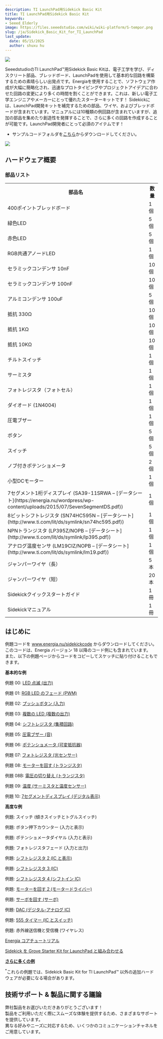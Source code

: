```yaml
---
description: TI LaunchPad用Sidekick Basic Kit
title: TI LaunchPad用Sidekick Basic Kit
keywords:
- Seeed_Elderly
image: https://files.seeedstudio.com/wiki/wiki-platform/S-tempor.png
slug: /ja/Sidekick_Basic_Kit_for_TI_LaunchPad
last_update:
  date: 05/15/2025
  author: shuxu hu
---
```



![](https://files.seeedstudio.com/wiki/Sidekick_Basic_Kit_for_TI_LaunchPad/img/Sidekick_Basic_Kit_for_TI_LaunchPad_product_view_1200_s.jpg)

SeeedstudioのTI LaunchPad™用Sidekick Basic Kitは、電子工学を学び、ディスクリート部品、ブレッドボード、LaunchPadを使用して基本的な回路を構築するための素晴らしい出発点です。Energiaを使用することで、ソフトウェア作成が大幅に簡略化され、迅速なプロトタイピングやプロジェクトアイデアに合わせた回路の変更により多くの時間を割くことができます。これは、新しい電子工学エンジニアやメーカーにとって優れたスターターキットです！
Sidekickには、LaunchPad開発キットを補完するための部品、ワイヤ、およびブレッドボードが含まれています。マニュアルには10種類の例回路が含まれていますが、追加の部品を集めたり創造性を発揮することで、さらに多くの回路を作成することが可能です。LaunchPad開発者にとって必須のアイテムです！

*   サンプルコードフォルダを[こちら](http://www.energia.nu/sidekickcode)からダウンロードしてください。

[![](https://files.seeedstudio.com/wiki/Seeed-WiKi/docs/images/300px-Get_One_Now_Banner-ragular.png)](https://www.seeedstudio.com/Sidekick-Basic-Kit-for-TI-LaunchPad-p-2571.html)

##  ハードウェア概要

###  **部品リスト**

<table>
<tr>
<th>部品名</th>
<th>数量</th>
</tr>
<tr>
<td>400ポイントブレッドボード</td>
<td>1個</td>
</tr>
<tr>
<td>緑色LED</td>
<td>5個</td>
</tr>
<tr>
<td>赤色LED</td>
<td>5個</td>
</tr>
<tr>
<td>RGB共通アノードLED</td>
<td>1個</td>
</tr>
<tr>
<td>セラミックコンデンサ 10nF</td>
<td>10個</td>
</tr>
<tr>
<td>セラミックコンデンサ 100nF</td>
<td>10個</td>
</tr>
<tr>
<td>アルミコンデンサ 100uF</td>
<td>5個</td>
</tr>
<tr>
<td>抵抗 330Ω</td>
<td>10個</td>
</tr>
<tr>
<td>抵抗 1KΩ</td>
<td>10個</td>
</tr>
<tr>
<td>抵抗 10KΩ</td>
<td>10個</td>
</tr>
<tr>
<td>チルトスイッチ</td>
<td>1個</td>
</tr>
<tr>
<td>サーミスタ</td>
<td>1個</td>
</tr>
<tr>
<td>フォトレジスタ（フォトセル）</td>
<td>1個</td>
</tr>
<tr>
<td>ダイオード (1N4004)</td>
<td>1個</td>
</tr>
<tr>
<td>圧電ブザー</td>
<td>1個</td>
</tr>
<tr>
<td>ボタン</td>
<td>5個</td>
</tr>
<tr>
<td>スイッチ</td>
<td>5個</td>
</tr>
<tr>
<td>ノブ付きポテンショメータ</td>
<td>2個</td>
</tr>
<tr>
<td>小型DCモーター</td>
<td>1個</td>
</tr>
<tr>
<td>7セグメント1桁ディスプレイ (SA39-11SRWA – [データシート](https://energia.nu/wordpress/wp-content/uploads/2015/07/SevenSegmentDS.pdf))</td>
<td>1個</td>
</tr>
<tr>
<td>8ビットシフトレジスタ (SN74HC595N – [データシート](http://www.ti.com/lit/ds/symlink/sn74hc595.pdf))</td>
<td>1個</td>
</tr>
<tr>
<td>NPNトランジスタ (LP395Z/NOPB – [データシート](http://www.ti.com/lit/ds/symlink/lp395.pdf))</td>
<td>1個</td>
</tr>
<tr>
<td>アナログ温度センサ (LM19CIZ/NOPB – [データシート](http://www.ti.com/lit/ds/symlink/lm19.pdf))</td>
<td>1個</td>
</tr>
<tr>
<td>ジャンパーワイヤ（長）</td>
<td>5本</td>
</tr>
<tr>
<td>ジャンパーワイヤ（短）</td>
<td>20本</td>
</tr>
<tr>
<td>Sidekickクイックスタートガイド</td>
<td>1冊</td>
</tr>
<tr>
<td>Sidekickマニュアル</td>
<td>1冊</td>
</tr>
</table>

## はじめに

例題コードを www.energia.nu/sidekickcode からダウンロードしてください。  
このコードは、Energia バージョン 18 以降のコード例にも含まれています。  
また、以下の例題ページからコードをコピーしてスケッチに貼り付けることもできます。

**基本的な例**

例題 00: [LED 点滅 (出力)](https://energia.nu/guide/sidekick/sidekick_blink/)

例題 01: [RGB LED のフェード (PWM)](https://energia.nu/guide/sidekick/sidekick_fadergbled/)

例題 02: [プッシュボタン (入力)](https://energia.nu/guide/sidekick/sidekick_pushbutton/)

例題 03: [複数の LED (複数の出力)](https://energia.nu/guide/sidekick/sidekick_blinkmultiple/)

例題 04: [シフトレジスタ (集積回路)](https://energia.nu/guide/sidekick/sidekick_shiftregister/)

例題 05: [圧電ブザー (音)](https://energia.nu/guide/sidekick/sidekick_piezobuzzer/)

例題 06: [ポテンショメータ (可変抵抗器)](https://energia.nu/guide/sidekick/sidekick_potentiometer/)

例題 07: [フォトレジスタ (光センサー)](https://energia.nu/guide/sidekick/sidekick_photoresistor/)

例題 08: [モーターを回す (トランジスタ)](https://energia.nu/guide/sidekick/sidekick_spinmotor/)

例題 08B: [電圧の切り替え (トランジスタ)](https://energia.nu/guide/sidekick/sidekick_switchvoltage/)

例題 09: [温度 (サーミスタと温度センサー)](https://energia.nu/guide/sidekick/sidekick_temperature/)

例題 10: [7セグメントディスプレイ (デジタル表示)](https://energia.nu/guide/sidekick/sidekick_sevensegmentdisplay/)

**高度な例**

例題: スイッチ (傾きスイッチとトグルスイッチ)

例題: ボタン押下カウンター (入力と表示)

例題: ポテンショメータダイヤル (入力と表示)

例題: フォトレジスタフェード (入力と出力)

例題: [シフトレジスタ 2 (IC と表示)](https://energia.nu/guide/sidekick/sidekick_shiftregister2/)

例題: [シフトレジスタ 3 (IC)](https://energia.nu/guide/sidekick/sidekick_shiftregister3/)

例題: [シフトレジスタ 4 (シフトイン IC)](https://energia.nu/guide/sidekick/sidekick_shiftregister4/)

例題: [モーターを回す 2 (モータードライバー)](https://energia.nu/guide/sidekick/sidekick_spinmotor2/)

例題: [サーボを回す (サーボ)](https://energia.nu/guide/sidekick/sidekick_spinservo/)

例題: [DAC (デジタル-アナログ IC)](https://energia.nu/guide/sidekick/sidekick_dac/)

例題: [555 タイマー (IC とスイッチ)](https://energia.nu/guide/sidekick/sidekick_555timer/)

例題: 赤外線送信機と受信機 (ワイヤレス)

[Energia コアチュートリアル](http://www.energia.nu/guide#tutorials)

[Sidekick を Grove Starter Kit for LaunchPad と組み合わせる](https://energia.nu/guide/grove-starter-kit/)

[**さらに多くの例**](https://energia.nu/guide/#tutorials)

<sup>*</sup>これらの例題では、Sidekick Basic Kit for TI LaunchPad™ 以外の追加ハードウェアが必要になる場合があります。

## 技術サポート & 製品に関する議論

弊社製品をお選びいただきありがとうございます！  
製品をご利用いただく際にスムーズな体験を提供するため、さまざまなサポートを提供しています。  
異なる好みやニーズに対応するため、いくつかのコミュニケーションチャネルをご用意しています。

<div class="button_tech_support_container">
<a href="https://forum.seeedstudio.com/" class="button_forum"></a> 
<a href="https://www.seeedstudio.com/contacts" class="button_email"></a>
</div>

<div class="button_tech_support_container">
<a href="https://discord.gg/eWkprNDMU7" class="button_discord"></a> 
<a href="https://github.com/Seeed-Studio/wiki-documents/discussions/69" class="button_discussion"></a>
</div>